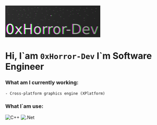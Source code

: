 ![Header](https://github.com/0xHorror-Dev/0xHorror-Dev/blob/main/assets/Header.png)

# Hi, I\`am `0xHorror-Dev` I\`m Software Engineer

### What am I currently working:
    - Cross-platform graphics engine (XPlatform)

### What I`am use:
![C++](https://img.shields.io/badge/-C++-090909?style=for-the-badge&logo=C%2b%2b&logoColor=6296CC)
![.Net](https://img.shields.io/badge/-Framework-090909?style=for-the-badge&logo=.net&logoColor=E5D3FF)

